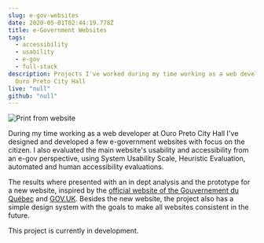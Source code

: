 ```yaml
---
slug: e-gov-websites
date: 2020-05-01T02:44:19.778Z
title: e-Government Websites
tags:
  - accessibility
  - usability
  - e-gov
  - full-stack
description: Projects I've worked during my time working as a web developer at
  Ouro Preto City Hall
live: "null"
github: "null"
---
```

![Print from website](/img/screenshot-from-2020-05-02-23-59-57.png "Print from website")

During my time working as a web developer at Ouro Preto City Hall I've designed and developed a few e-government websites with focus on the citizen. I also evaluated the main website's usability and accessibility from an e-gov perspective, using System Usability Scale, Heuristic Evaluation, automated and human accessibility evaluations.

The results where presented with an in dept analysis and the prototype for a new website, inspired by the [official website of the Gouvernement du Québec](https://www.quebec.ca/en/) and [GOV.UK](https://www.gov.uk). Besides the new website, the project also has a simple design system with the goals to make all websites consistent in the future. 

This project is currently in development.